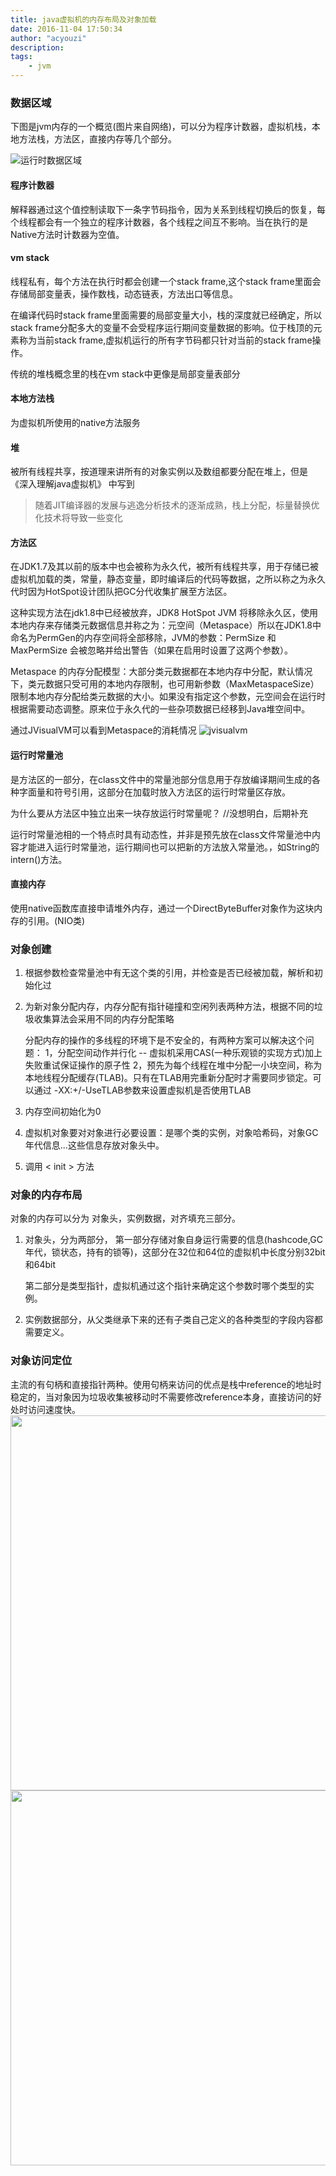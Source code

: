 ```yaml
---
title: java虚拟机的内存布局及对象加载
date: 2016-11-04 17:50:34
author: "acyouzi"
description: 
tags:
    - jvm
---
```


### 数据区域
下图是jvm内存的一个概览(图片来自网络)，可以分为程序计数器，虚拟机栈，本地方法栈，方法区，直接内存等几个部分。

![运行时数据区域](img/jvm_memory.png "内存布局图")

#### 程序计数器
解释器通过这个值控制读取下一条字节码指令，因为关系到线程切换后的恢复，每个线程都会有一个独立的程序计数器，各个线程之间互不影响。当在执行的是Native方法时计数器为空值。

#### vm stack
线程私有，每个方法在执行时都会创建一个stack frame,这个stack frame里面会存储局部变量表，操作数栈，动态链表，方法出口等信息。

在编译代码时stack frame里面需要的局部变量大小，栈的深度就已经确定，所以stack frame分配多大的变量不会受程序运行期间变量数据的影响。位于栈顶的元素称为当前stack frame,虚拟机运行的所有字节码都只针对当前的stack frame操作。

传统的堆栈概念里的栈在vm stack中更像是局部变量表部分

#### 本地方法栈
为虚拟机所使用的native方法服务

#### 堆
被所有线程共享，按道理来讲所有的对象实例以及数组都要分配在堆上，但是 《深入理解java虚拟机》 中写到

> 随着JIT编译器的发展与逃逸分析技术的逐渐成熟，栈上分配，标量替换优化技术将导致一些变化

#### 方法区
在JDK1.7及其以前的版本中也会被称为永久代，被所有线程共享，用于存储已被虚拟机加载的类，常量，静态变量，即时编译后的代码等数据，之所以称之为永久代时因为HotSpot设计团队把GC分代收集扩展至方法区。

这种实现方法在jdk1.8中已经被放弃，JDK8 HotSpot JVM 将移除永久区，使用本地内存来存储类元数据信息并称之为：元空间（Metaspace）所以在JDK1.8中命名为PermGen的内存空间将全部移除，JVM的参数：PermSize 和 MaxPermSize 会被忽略并给出警告（如果在启用时设置了这两个参数）。

Metaspace 的内存分配模型：大部分类元数据都在本地内存中分配，默认情况下，类元数据只受可用的本地内存限制，也可用新参数（MaxMetaspaceSize）限制本地内存分配给类元数据的大小。如果没有指定这个参数，元空间会在运行时根据需要动态调整。原来位于永久代的一些杂项数据已经移到Java堆空间中。

通过JVisualVM可以看到Metaspace的消耗情况
![jvisualvm](img/jvisualvm.png "jvisualvm")

#### 运行时常量池
是方法区的一部分，在class文件中的常量池部分信息用于存放编译期间生成的各种字面量和符号引用，这部分在加载时放入方法区的运行时常量区存放。

为什么要从方法区中独立出来一块存放运行时常量呢？  //没想明白，后期补充

运行时常量池相的一个特点时具有动态性，并非是预先放在class文件常量池中内容才能进入运行时常量池，运行期间也可以把新的方法放入常量池。，如String的intern()方法。

#### 直接内存
使用native函数库直接申请堆外内存，通过一个DirectByteBuffer对象作为这块内存的引用。(NIO类)

### 对象创建
1. 根据参数检查常量池中有无这个类的引用，并检查是否已经被加载，解析和初始化过
2. 为新对象分配内存，内存分配有指针碰撞和空闲列表两种方法，根据不同的垃圾收集算法会采用不同的内存分配策略

    分配内存的操作的多线程的环境下是不安全的，有两种方案可以解决这个问题：
    1，分配空间动作并行化 -- 虚拟机采用CAS(一种乐观锁的实现方式)加上失败重试保证操作的原子性 
    2，预先为每个线程在堆中分配一小块空间，称为本地线程分配缓存(TLAB)。只有在TLAB用完重新分配时才需要同步锁定。可以通过 -XX:+/-UseTLAB参数来设置虚拟机是否使用TLAB
    
3. 内存空间初始化为0
4. 虚拟机对象要对对象进行必要设置：是哪个类的实例，对象哈希码，对象GC年代信息...这些信息存放对象头中。
5. 调用 < init > 方法

### 对象的内存布局
对象的内存可以分为 对象头，实例数据，对齐填充三部分。

1. 对象头，分为两部分，
    第一部分存储对象自身运行需要的信息(hashcode,GC年代，锁状态，持有的锁等)，这部分在32位和64位的虚拟机中长度分别32bit和64bit
    
    第二部分是类型指针，虚拟机通过这个指针来确定这个参数时哪个类型的实例。
2. 实例数据部分，从父类继承下来的还有子类自己定义的各种类型的字段内容都需要定义。

### 对象访问定位
主流的有句柄和直接指针两种。使用句柄来访问的优点是栈中reference的地址时稳定的，当对象因为垃圾收集被移动时不需要修改reference本身，直接访问的好处时访问速度快。
<img src="img/obj_reference1.png" width=600/>
<img src="img/obj_reference2.png" width=600/>

